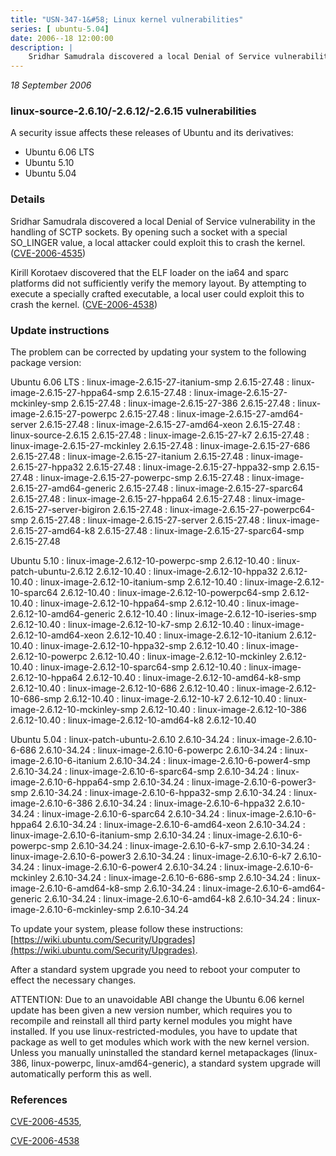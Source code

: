 ```yaml
---
title: "USN-347-1&#58; Linux kernel vulnerabilities"
series: [ ubuntu-5.04]
date: 2006--18 12:00:00
description: |
    Sridhar Samudrala discovered a local Denial of Service vulnerability in the handling of SCTP sockets. By opening such a socket with a special SO_LINGER value, a local attacker could exploit this to crash the kernel. ([CVE-2006-4535](http://people.ubuntu.com/~ubuntu-security/cve/CVE-2006-4535))
--- 
```

 
 

*18 September 2006*

### linux-source-2.6.10/-2.6.12/-2.6.15 vulnerabilities

A security issue affects these releases of Ubuntu and its derivatives:

* Ubuntu 6.06 LTS
* Ubuntu 5.10
* Ubuntu 5.04

### Details

Sridhar Samudrala discovered a local Denial of Service vulnerability in the handling of SCTP sockets. By opening such a socket with a special SO_LINGER value, a local attacker could exploit this to crash the kernel. ([CVE-2006-4535](http://people.ubuntu.com/~ubuntu-security/cve/CVE-2006-4535))

Kirill Korotaev discovered that the ELF loader on the ia64 and sparc platforms did not sufficiently verify the memory layout. By attempting to execute a specially crafted executable, a local user could exploit this to crash the kernel. ([CVE-2006-4538](http://people.ubuntu.com/~ubuntu-security/cve/CVE-2006-4538))

### Update instructions

The problem can be corrected by updating your system to the following package version:

Ubuntu 6.06 LTS
 : linux-image-2.6.15-27-itanium-smp <span>2.6.15-27.48</span>
 : linux-image-2.6.15-27-hppa64-smp <span>2.6.15-27.48</span>
 : linux-image-2.6.15-27-mckinley-smp <span>2.6.15-27.48</span>
 : linux-image-2.6.15-27-386 <span>2.6.15-27.48</span>
 : linux-image-2.6.15-27-powerpc <span>2.6.15-27.48</span>
 : linux-image-2.6.15-27-amd64-server <span>2.6.15-27.48</span>
 : linux-image-2.6.15-27-amd64-xeon <span>2.6.15-27.48</span>
 : linux-source-2.6.15 <span>2.6.15-27.48</span>
 : linux-image-2.6.15-27-k7 <span>2.6.15-27.48</span>
 : linux-image-2.6.15-27-mckinley <span>2.6.15-27.48</span>
 : linux-image-2.6.15-27-686 <span>2.6.15-27.48</span>
 : linux-image-2.6.15-27-itanium <span>2.6.15-27.48</span>
 : linux-image-2.6.15-27-hppa32 <span>2.6.15-27.48</span>
 : linux-image-2.6.15-27-hppa32-smp <span>2.6.15-27.48</span>
 : linux-image-2.6.15-27-powerpc-smp <span>2.6.15-27.48</span>
 : linux-image-2.6.15-27-amd64-generic <span>2.6.15-27.48</span>
 : linux-image-2.6.15-27-sparc64 <span>2.6.15-27.48</span>
 : linux-image-2.6.15-27-hppa64 <span>2.6.15-27.48</span>
 : linux-image-2.6.15-27-server-bigiron <span>2.6.15-27.48</span>
 : linux-image-2.6.15-27-powerpc64-smp <span>2.6.15-27.48</span>
 : linux-image-2.6.15-27-server <span>2.6.15-27.48</span>
 : linux-image-2.6.15-27-amd64-k8 <span>2.6.15-27.48</span>
 : linux-image-2.6.15-27-sparc64-smp <span>2.6.15-27.48</span>

Ubuntu 5.10
 : linux-image-2.6.12-10-powerpc-smp <span>2.6.12-10.40</span>
 : linux-patch-ubuntu-2.6.12 <span>2.6.12-10.40</span>
 : linux-image-2.6.12-10-hppa32 <span>2.6.12-10.40</span>
 : linux-image-2.6.12-10-itanium-smp <span>2.6.12-10.40</span>
 : linux-image-2.6.12-10-sparc64 <span>2.6.12-10.40</span>
 : linux-image-2.6.12-10-powerpc64-smp <span>2.6.12-10.40</span>
 : linux-image-2.6.12-10-hppa64-smp <span>2.6.12-10.40</span>
 : linux-image-2.6.12-10-amd64-generic <span>2.6.12-10.40</span>
 : linux-image-2.6.12-10-iseries-smp <span>2.6.12-10.40</span>
 : linux-image-2.6.12-10-k7-smp <span>2.6.12-10.40</span>
 : linux-image-2.6.12-10-amd64-xeon <span>2.6.12-10.40</span>
 : linux-image-2.6.12-10-itanium <span>2.6.12-10.40</span>
 : linux-image-2.6.12-10-hppa32-smp <span>2.6.12-10.40</span>
 : linux-image-2.6.12-10-powerpc <span>2.6.12-10.40</span>
 : linux-image-2.6.12-10-mckinley <span>2.6.12-10.40</span>
 : linux-image-2.6.12-10-sparc64-smp <span>2.6.12-10.40</span>
 : linux-image-2.6.12-10-hppa64 <span>2.6.12-10.40</span>
 : linux-image-2.6.12-10-amd64-k8-smp <span>2.6.12-10.40</span>
 : linux-image-2.6.12-10-686 <span>2.6.12-10.40</span>
 : linux-image-2.6.12-10-686-smp <span>2.6.12-10.40</span>
 : linux-image-2.6.12-10-k7 <span>2.6.12-10.40</span>
 : linux-image-2.6.12-10-mckinley-smp <span>2.6.12-10.40</span>
 : linux-image-2.6.12-10-386 <span>2.6.12-10.40</span>
 : linux-image-2.6.12-10-amd64-k8 <span>2.6.12-10.40</span>

Ubuntu 5.04
 : linux-patch-ubuntu-2.6.10 <span>2.6.10-34.24</span>
 : linux-image-2.6.10-6-686 <span>2.6.10-34.24</span>
 : linux-image-2.6.10-6-powerpc <span>2.6.10-34.24</span>
 : linux-image-2.6.10-6-itanium <span>2.6.10-34.24</span>
 : linux-image-2.6.10-6-power4-smp <span>2.6.10-34.24</span>
 : linux-image-2.6.10-6-sparc64-smp <span>2.6.10-34.24</span>
 : linux-image-2.6.10-6-hppa64-smp <span>2.6.10-34.24</span>
 : linux-image-2.6.10-6-power3-smp <span>2.6.10-34.24</span>
 : linux-image-2.6.10-6-hppa32-smp <span>2.6.10-34.24</span>
 : linux-image-2.6.10-6-386 <span>2.6.10-34.24</span>
 : linux-image-2.6.10-6-hppa32 <span>2.6.10-34.24</span>
 : linux-image-2.6.10-6-sparc64 <span>2.6.10-34.24</span>
 : linux-image-2.6.10-6-hppa64 <span>2.6.10-34.24</span>
 : linux-image-2.6.10-6-amd64-xeon <span>2.6.10-34.24</span>
 : linux-image-2.6.10-6-itanium-smp <span>2.6.10-34.24</span>
 : linux-image-2.6.10-6-powerpc-smp <span>2.6.10-34.24</span>
 : linux-image-2.6.10-6-k7-smp <span>2.6.10-34.24</span>
 : linux-image-2.6.10-6-power3 <span>2.6.10-34.24</span>
 : linux-image-2.6.10-6-k7 <span>2.6.10-34.24</span>
 : linux-image-2.6.10-6-power4 <span>2.6.10-34.24</span>
 : linux-image-2.6.10-6-mckinley <span>2.6.10-34.24</span>
 : linux-image-2.6.10-6-686-smp <span>2.6.10-34.24</span>
 : linux-image-2.6.10-6-amd64-k8-smp <span>2.6.10-34.24</span>
 : linux-image-2.6.10-6-amd64-generic <span>2.6.10-34.24</span>
 : linux-image-2.6.10-6-amd64-k8 <span>2.6.10-34.24</span>
 : linux-image-2.6.10-6-mckinley-smp <span>2.6.10-34.24</span>

To update your system, please follow these instructions: [https://wiki.ubuntu.com/Security/Upgrades](https://wiki.ubuntu.com/Security/Upgrades).

After a standard system upgrade you need to reboot your computer to effect the necessary changes.

ATTENTION: Due to an unavoidable ABI change the Ubuntu 6.06 kernel update has been given a new version number, which requires you to recompile and reinstall all third party kernel modules you might have installed. If you use linux-restricted-modules, you have to update that package as well to get modules which work with the new kernel version. Unless you manually uninstalled the standard kernel metapackages (linux-386, linux-powerpc, linux-amd64-generic), a standard system upgrade will automatically perform this as well.

### References

 
 [CVE-2006-4535](http://people.ubuntu.com/~ubuntu-security/cve/CVE-2006-4535), 

 [CVE-2006-4538](http://people.ubuntu.com/~ubuntu-security/cve/CVE-2006-4538)
 

